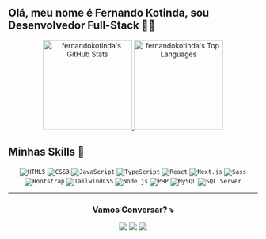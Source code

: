 ## Olá, meu nome é Fernando Kotinda, sou Desenvolvedor Full-Stack 👨‍💻

<div align="center">
    <a href="https://github.com/fernandokotinda">
        <img height="180em" src="https://github-readme-stats.vercel.app/api?username=fernandokotinda&show_icons=true&theme=dark&include_all_commits=true&count_private=true" alt="fernandokotinda's GitHub Stats">
    </a>
<a href="https://github.com/fernandokotinda">
    <img height="180em" src="https://github-readme-stats.vercel.app/api/top-langs/?username=fernandokotinda&layout=compact&langs_count=16&theme=dark" alt="fernandokotinda's Top Languages">
</a>

</div>

## Minhas Skills 🚀 

<div align="center">
  <code><img src="https://img.shields.io/badge/HTML5-E34F26?style=for-the-badge&logo=html5&logoColor=white" alt="HTML5"/></code>
  <code><img src="https://img.shields.io/badge/CSS3-1572B6?style=for-the-badge&logo=css3&logoColor=white" alt="CSS3"/></code>
  <code><img src="https://img.shields.io/badge/JavaScript-F7DF1E?style=for-the-badge&logo=javascript&logoColor=black" alt="JavaScript"/></code>
  <code><img src="https://img.shields.io/badge/TypeScript-3178C6?style=for-the-badge&logo=typescript&logoColor=white" alt="TypeScript"/></code>
  <code><img src="https://img.shields.io/badge/React-20232A?style=for-the-badge&logo=react&logoColor=61DAFB" alt="React"/></code>
  <code><img src="https://img.shields.io/badge/Next.js-000000?style=for-the-badge&logo=nextdotjs&logoColor=white" alt="Next.js"/></code>
  <code><img src="https://img.shields.io/badge/Sass-CC6699?style=for-the-badge&logo=sass&logoColor=white" alt="Sass"/></code>
  <code><img src="https://img.shields.io/badge/Bootstrap-7952B3?style=for-the-badge&logo=bootstrap&logoColor=white" alt="Bootstrap"/></code>
  <code><img src="https://img.shields.io/badge/TailwindCSS-06B6D4?style=for-the-badge&logo=tailwindcss&logoColor=white" alt="TailwindCSS"/></code>
  <code><img src="https://img.shields.io/badge/Node.js-339933?style=for-the-badge&logo=nodedotjs&logoColor=white" alt="Node.js"/></code>
  <code><img src="https://img.shields.io/badge/PHP-777BB4?style=for-the-badge&logo=php&logoColor=white" alt="PHP"/></code>
  <code><img src="https://img.shields.io/badge/MySQL-005C84?style=for-the-badge&logo=mysql&logoColor=white" alt="MySQL"/></code>
  <code><img src="https://img.shields.io/badge/SQL%20Server-CC2927?style=for-the-badge&logo=microsoftsqlserver&logoColor=white" alt="SQL Server"/></code>
</div>


---

<h3 align="center">
  Vamos Conversar? ⤵️
</h3>


  <div align="center">
  <a href="https://www.linkedin.com/in/fernando-kotinda/" target="_blank" style="text-decoration: none;">
    <img src="https://img.shields.io/badge/-LinkedIn-%230077B5?style=for-the-badge&logo=linkedin&logoColor=white">
  </a>

  <a href="mailto:fernando.kb077@gmail.com" style="text-decoration: none;">
    <img src="https://img.shields.io/badge/-Gmail-D14836?style=for-the-badge&logo=gmail&logoColor=white">
  </a>

  <a href="https://wa.me/5541997932519" target="_blank" style="text-decoration: none;">
    <img src="https://img.shields.io/badge/-WhatsApp-25D366?style=for-the-badge&logo=whatsapp&logoColor=white">
  </a>
  </div>





